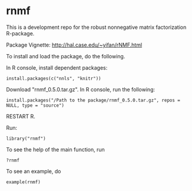 rnmf
====

This is a development repo for the robust nonnegative matrix factorization R-package.

Package Vignette: http://hal.case.edu/~yifan/rNMF.html

To install and load the package, do the following.

In R console, install dependent packages:

```
install.packages(c("nnls", "knitr"))
```
Download "rnmf_0.5.0.tar.gz". In R console, run the following:

```
install.packages("/Path to the package/rnmf_0.5.0.tar.gz", repos = NULL, type = "source")
```
RESTART R. 

Run:

```
library("rnmf")
```

To see the help of the main function, run

```
?rnmf
```
To see an example, do

```
example(rnmf)
```
